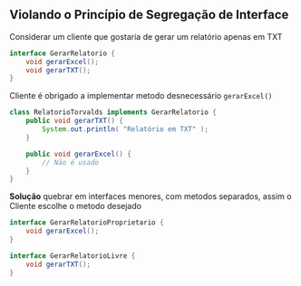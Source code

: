 
## Violando o Princípio de Segregação de Interface
Considerar um cliente que gostaria de gerar um relatório apenas em TXT
```java
interface GerarRelatorio {
	void gerarExcel();
	void gerarTXT();
}
```

Cliente é obrigado a implementar metodo desnecessário `gerarExcel()`
```java
class RelatorioTorvalds implements GerarRelatorio {
	public void gerarTXT() {
		System.out.println( "Relatório em TXT" );
	}

	public void gerarExcel() {
		// Não é usado
	}
}
```
**Solução** quebrar em interfaces menores, com metodos separados, assim o Cliente escolhe o metodo desejado

```java
interface GerarRelatorioProprietario {
	void gerarExcel();
}

interface GerarRelatorioLivre {
	void gerarTXT();
}
```